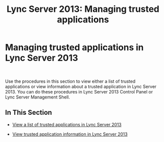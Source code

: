﻿---
title: 'Lync Server 2013: Managing trusted applications'
TOCTitle: Managing trusted applications
ms:assetid: 0df4f899-aa7b-470d-a6c2-2e8eb2871aa2
ms:mtpsurl: https://technet.microsoft.com/en-us/library/JJ687967(v=OCS.15)
ms:contentKeyID: 49733552
ms.date: 07/23/2014
mtps_version: v=OCS.15
---

# Managing trusted applications in Lync Server 2013

 


Use the procedures in this section to view either a list of trusted applications or view information about a trusted application in Lync Server 2013. You can do these procedures in Lync Server 2013 Control Panel or Lync Server Management Shell.

## In This Section

  - [View a list of trusted applications in Lync Server 2013](lync-server-2013-view-a-list-of-trusted-applications.md)

  - [View trusted application information in Lync Server 2013](lync-server-2013-view-trusted-application-information.md)

